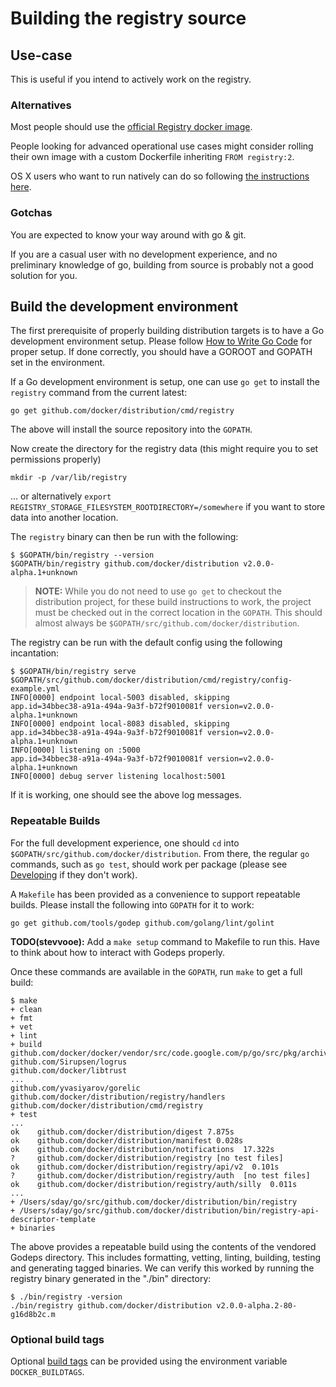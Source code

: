 
# Building the registry source

## Use-case

This is useful if you intend to actively work on the registry.

### Alternatives

Most people should use the [official Registry docker image](https://hub.docker.com/r/library/registry/).

People looking for advanced operational use cases might consider rolling their own image with a custom Dockerfile inheriting `FROM registry:2`.

OS X users who want to run natively can do so following [the instructions here](https://github.com/docker/docker.github.io/blob/master/registry/recipes/osx-setup-guide.md).

### Gotchas

You are expected to know your way around with go & git.

If you are a casual user with no development experience, and no preliminary knowledge of go, building from source is probably not a good solution for you.

## Build the development environment

The first prerequisite of properly building distribution targets is to have a Go
development environment setup. Please follow [How to Write Go Code](https://golang.org/doc/code.html)
for proper setup. If done correctly, you should have a GOROOT and GOPATH set in the
environment.

If a Go development environment is setup, one can use `go get` to install the
`registry` command from the current latest:

    go get github.com/docker/distribution/cmd/registry

The above will install the source repository into the `GOPATH`.

Now create the directory for the registry data (this might require you to set permissions properly)

    mkdir -p /var/lib/registry

... or alternatively `export REGISTRY_STORAGE_FILESYSTEM_ROOTDIRECTORY=/somewhere` if you want to store data into another location.

The `registry`
binary can then be run with the following:

    $ $GOPATH/bin/registry --version
    $GOPATH/bin/registry github.com/docker/distribution v2.0.0-alpha.1+unknown

> __NOTE:__ While you do not need to use `go get` to checkout the distribution
> project, for these build instructions to work, the project must be checked
> out in the correct location in the `GOPATH`. This should almost always be
> `$GOPATH/src/github.com/docker/distribution`.

The registry can be run with the default config using the following
incantation:

    $ $GOPATH/bin/registry serve $GOPATH/src/github.com/docker/distribution/cmd/registry/config-example.yml
    INFO[0000] endpoint local-5003 disabled, skipping        app.id=34bbec38-a91a-494a-9a3f-b72f9010081f version=v2.0.0-alpha.1+unknown
    INFO[0000] endpoint local-8083 disabled, skipping        app.id=34bbec38-a91a-494a-9a3f-b72f9010081f version=v2.0.0-alpha.1+unknown
    INFO[0000] listening on :5000                            app.id=34bbec38-a91a-494a-9a3f-b72f9010081f version=v2.0.0-alpha.1+unknown
    INFO[0000] debug server listening localhost:5001

If it is working, one should see the above log messages.

### Repeatable Builds

For the full development experience, one should `cd` into
`$GOPATH/src/github.com/docker/distribution`. From there, the regular `go`
commands, such as `go test`, should work per package (please see
[Developing](#developing) if they don't work).

A `Makefile` has been provided as a convenience to support repeatable builds.
Please install the following into `GOPATH` for it to work:

    go get github.com/tools/godep github.com/golang/lint/golint

**TODO(stevvooe):** Add a `make setup` command to Makefile to run this. Have to think about how to interact with Godeps properly.

Once these commands are available in the `GOPATH`, run `make` to get a full
build:

    $ make
    + clean
    + fmt
    + vet
    + lint
    + build
    github.com/docker/docker/vendor/src/code.google.com/p/go/src/pkg/archive/tar
    github.com/Sirupsen/logrus
    github.com/docker/libtrust
    ...
    github.com/yvasiyarov/gorelic
    github.com/docker/distribution/registry/handlers
    github.com/docker/distribution/cmd/registry
    + test
    ...
    ok    github.com/docker/distribution/digest 7.875s
    ok    github.com/docker/distribution/manifest 0.028s
    ok    github.com/docker/distribution/notifications  17.322s
    ?     github.com/docker/distribution/registry [no test files]
    ok    github.com/docker/distribution/registry/api/v2  0.101s
    ?     github.com/docker/distribution/registry/auth  [no test files]
    ok    github.com/docker/distribution/registry/auth/silly  0.011s
    ...
    + /Users/sday/go/src/github.com/docker/distribution/bin/registry
    + /Users/sday/go/src/github.com/docker/distribution/bin/registry-api-descriptor-template
    + binaries

The above provides a repeatable build using the contents of the vendored
Godeps directory. This includes formatting, vetting, linting, building,
testing and generating tagged binaries. We can verify this worked by running
the registry binary generated in the "./bin" directory:

    $ ./bin/registry -version
    ./bin/registry github.com/docker/distribution v2.0.0-alpha.2-80-g16d8b2c.m

### Optional build tags

Optional [build tags](http://golang.org/pkg/go/build/) can be provided using
the environment variable `DOCKER_BUILDTAGS`.
